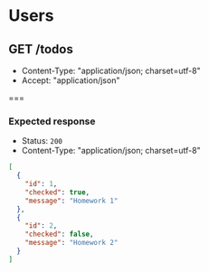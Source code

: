# Users

## GET /todos

* Content-Type: "application/json; charset=utf-8"
* Accept: "application/json"

===
### Expected response
* Status: `200`
* Content-Type: "application/json; charset=utf-8"
```json
[
  {
    "id": 1,
    "checked": true,
    "message": "Homework 1"
  },
  {
    "id": 2,
    "checked": false,
    "message": "Homework 2"
  }
]
```